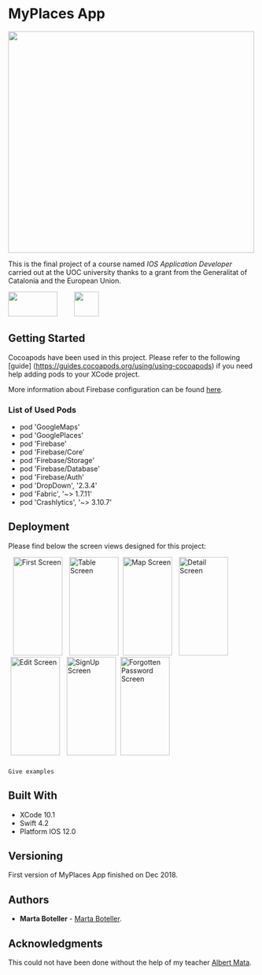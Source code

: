 # MyPlaces App
 <img src="https://github.com/martaboteller/MyPlaces/blob/master/MyPlaces/imagesForReadme/pinkIphonewithApp.png?raw=true" width="500" height="450"> 
 
This is the final project of a course named <i>IOS Application Developer</i> carried out at the UOC university thanks to a 
grant from the Generalitat of Catalonia and the European Union.

<div id="banner">
    <div class="inline-block">
 <img src="https://github.com/martaboteller/MyPlaces/blob/master/MyPlaces/imagesForReadme/PQTM.png?raw=true" width="100" height="50" > 
  <img src="https://github.com/martaboteller/MyPlaces/blob/master/MyPlaces/imagesForReadme/UOC.png?raw=true" width="50" height="50" hspace="30"> 
  </div>
</div>

## Getting Started

Cocoapods have been used in this project. Please refer to the following [guide] (https://guides.cocoapods.org/using/using-cocoapods)
if you need help adding pods to your XCode project.

More information about Firebase configuration can be found [here](https://firebase.google.com/docs/ios/setup).

### List of Used Pods

* pod 'GoogleMaps'
* pod 'GooglePlaces'
* pod 'Firebase'
* pod 'Firebase/Core'
* pod 'Firebase/Storage'
* pod 'Firebase/Database'
* pod 'Firebase/Auth'
* pod 'DropDown', '2.3.4'
* pod 'Fabric', '~> 1.7.11'
* pod 'Crashlytics', '~> 3.10.7'


## Deployment

Please find below the screen views designed for this project:

 <div id="banner">
    <div class="inline-block">
        <img src="https://github.com/martaboteller/MyPlaces/blob/master/MyPlaces/imagesForReadme/1.png?raw=true" width="100" height="200" title="First Screen" hspace="10">
      <img src="https://github.com/martaboteller/MyPlaces/blob/master/MyPlaces/imagesForReadme/2.png?raw=true" width="100" height="200" title="Table Screen">
      <img src="https://github.com/martaboteller/MyPlaces/blob/master/MyPlaces/imagesForReadme/3.png?raw=true" width="100" height="200" title="Map Screen" hspace="5">
<img src="https://github.com/martaboteller/MyPlaces/blob/master/MyPlaces/imagesForReadme/4.png?raw=true" width="100" height="200" title="Detail Screen" hspace="5">
<img src="https://github.com/martaboteller/MyPlaces/blob/master/MyPlaces/imagesForReadme/5.png?raw=true" width="100" height="200" title="Edit Screen" hspace="5">
<img src="https://github.com/martaboteller/MyPlaces/blob/master/MyPlaces/imagesForReadme/7.png?raw=true" width="100" height="200" title="SignUp Screen" hspace="5">
<img src="https://github.com/martaboteller/MyPlaces/blob/master/MyPlaces/imagesForReadme/8.png?raw=true" width="100" height="200" title="Forgotten Password Screen">
    </div>
</div>

### 

```
Give examples
```


## Built With

* XCode 10.1
* Swift 4.2
* Platform IOS 12.0

## Versioning

First version of MyPlaces App finished on Dec 2018.

## Authors

* **Marta Boteller** - [Marta Boteller](https://github.com/martaboteller).


## Acknowledgments

This could not have been done without the help of my teacher [Albert Mata](https://github.com/almata/).

